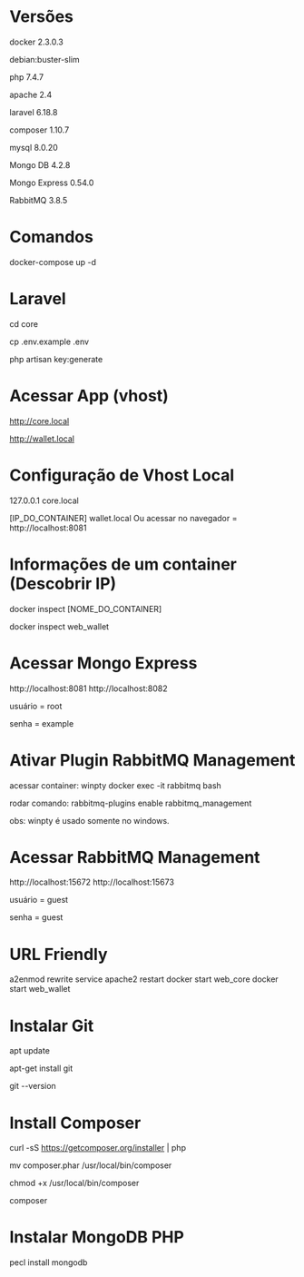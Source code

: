 # Versões
docker 2.3.0.3

debian:buster-slim

php 7.4.7

apache 2.4

laravel 6.18.8

composer 1.10.7

mysql 8.0.20

Mongo DB 4.2.8

Mongo Express 0.54.0

RabbitMQ 3.8.5

# Comandos
docker-compose up -d

# Laravel
cd core

cp .env.example .env

php artisan key:generate

# Acessar App (vhost)
http://core.local

http://wallet.local

# Configuração de Vhost Local
127.0.0.1	core.local

[IP_DO_CONTAINER] wallet.local
Ou
acessar no navegador = http://localhost:8081

# Informações de um container (Descobrir IP)
docker inspect [NOME_DO_CONTAINER]

docker inspect web_wallet

# Acessar Mongo Express
http://localhost:8081
http://localhost:8082

usuário = root

senha = example

# Ativar Plugin RabbitMQ Management
acessar container: winpty docker exec -it rabbitmq bash

rodar comando: rabbitmq-plugins enable rabbitmq_management

obs: winpty é usado somente no windows.

# Acessar RabbitMQ Management
http://localhost:15672
http://localhost:15673

usuário = guest

senha = guest

# URL Friendly
a2enmod rewrite
service apache2 restart
docker start web_core
docker start web_wallet

# Instalar Git
apt update

apt-get install git

git --version

# Install Composer
curl -sS https://getcomposer.org/installer | php

mv composer.phar /usr/local/bin/composer

chmod +x /usr/local/bin/composer

composer

# Instalar MongoDB PHP
pecl install mongodb
